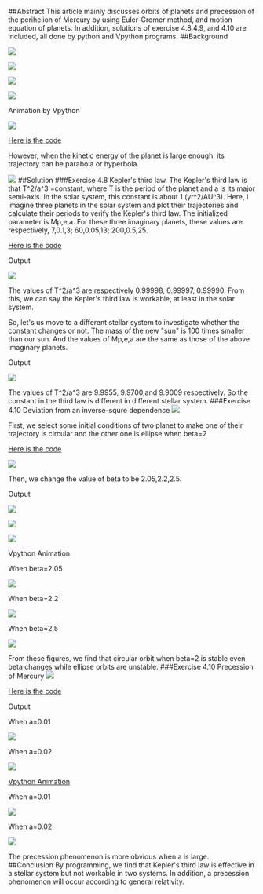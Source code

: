 ##Abstract
This article mainly discusses orbits of planets and precession of the perihelion of Mercury by using Euler-Cromer method, and motion equation of planets. In addition, solutions of exercise 4.8,4.9, and 4.10 are included, all done by python and Vpython programs.
##Background

![](https://github.com/earthhero2016/compuational_physics_N2014301020108/blob/master/Ex-10/dgujde6ipnt1s1xf17cp.png.resize.710x399.png)

![](https://github.com/earthhero2016/compuational_physics_N2014301020108/blob/master/Ex-10/2016-11-24_212715.png)

![](https://github.com/earthhero2016/compuational_physics_N2014301020108/blob/master/Ex-10/2016-11-24_212731.png)

![](https://github.com/earthhero2016/compuational_physics_N2014301020108/blob/master/Ex-10/figure_1.png)

Animation by Vpython

![](https://github.com/earthhero2016/compuational_physics_N2014301020108/blob/master/Ex-10/Orbits%208%20planets.gif)

[Here is the code](https://github.com/earthhero2016/compuational_physics_N2014301020108/blob/master/Ex-10/Orbits%20solar%20system.py)

However, when the kinetic energy of the planet is large enough, its trajectory can be parabola or hyperbola.

![](https://github.com/earthhero2016/compuational_physics_N2014301020108/blob/master/Ex-10/p.png)
##Solution
###Exercise 4.8 Kepler's third law.
The Kepler's third law is that T^2/a^3 =constant, where T is the period of the planet and a is its major semi-axis. In the solar system, this constant is about 1 (yr^2/AU^3). Here, I imagine three planets in the solar system and plot their trajectories and calculate their periods to verify the Kepler's third law. The initialized parameter is Mp,e,a. For these three imaginary planets, these values are respectively, 7,0.1,3; 60,0.05,13; 200,0.5,25.

[Here is the code](https://github.com/earthhero2016/compuational_physics_N2014301020108/blob/master/Ex-10/4.81.py)

Output

![](https://github.com/earthhero2016/compuational_physics_N2014301020108/blob/master/Ex-10/Imaginary%20orbits.png)

The values of T^2/a^3 are respectively 0.99998, 0.99997, 0.99990. From this, we can say the Kepler's third law is workable, at least in the solar system.

So, let's us move to a different stellar system to investigate whether the constant changes or not. The mass of the new "sun" is 100 times smaller than our sun. And the values of  Mp,e,a are the same as those of the above imaginary planets.

Output

![](https://github.com/earthhero2016/compuational_physics_N2014301020108/blob/master/Ex-10/Imaginary%20orbits%20of%20a%20different%20system.png)

The values of T^2/a^3 are 9.9955, 9.9700,and 9.9009 respectively. So the constant in the third law is different in different stellar system. 
###Exercise 4.10 Deviation from an inverse-squre dependence
![](https://github.com/earthhero2016/compuational_physics_N2014301020108/blob/master/Ex-10/2016-11-24_231900.png)

First, we select some initial conditions of two planet to make one of their trajectory is circular and the other one is ellipse when beta=2

[Here is the code](https://github.com/earthhero2016/compuational_physics_N2014301020108/blob/master/Ex-10/4.9.py)

![](https://github.com/earthhero2016/compuational_physics_N2014301020108/blob/master/Ex-10/beta%3D2.png)

Then, we change the value of beta to be 2.05,2.2,2.5.

Output

![](https://github.com/earthhero2016/compuational_physics_N2014301020108/blob/master/Ex-10/beta%3D2.05.png)

![](https://github.com/earthhero2016/compuational_physics_N2014301020108/blob/master/Ex-10/beta%3D2.2.png)

![](https://github.com/earthhero2016/compuational_physics_N2014301020108/blob/master/Ex-10/beta%3D2.5.png)

Vpython Animation

When beta=2.05

![](https://github.com/earthhero2016/compuational_physics_N2014301020108/blob/master/Ex-10/beta%3D2.05n.gif)

When beta=2.2

![](https://github.com/earthhero2016/compuational_physics_N2014301020108/blob/master/Ex-10/beta%3D2.2.gif)

When beta=2.5

![](https://github.com/earthhero2016/compuational_physics_N2014301020108/blob/master/Ex-10/beta%3D2.5n.gif)

From these figures, we find that circular orbit when beta=2 is stable even beta changes while ellipse orbits are unstable.
###Exercise 4.10 Precession of Mercury
![](https://github.com/earthhero2016/compuational_physics_N2014301020108/blob/master/Ex-10/2016-11-25_103847.png)

[Here is the code](https://github.com/earthhero2016/compuational_physics_N2014301020108/blob/master/Ex-10/4.10.py)

Output

When a=0.01

![](https://github.com/earthhero2016/compuational_physics_N2014301020108/blob/master/Ex-10/Simulation%20of%20the%20precession%20of%20Mercury%20a%3D0.01.png)

When a=0.02

![](https://github.com/earthhero2016/compuational_physics_N2014301020108/blob/master/Ex-10/Simulation%20of%20the%20precession%20of%20Mercury%20a%3D0.02.png)

[Vpython Animation](https://github.com/earthhero2016/compuational_physics_N2014301020108/blob/master/Ex-10/precession.py)

When a=0.01

![](https://github.com/earthhero2016/compuational_physics_N2014301020108/blob/master/Ex-10/%E6%B0%B4%E6%98%9F%E8%BF%91%E6%97%A5%E7%82%B9%E8%BF%9B%E5%8A%A8.gif)

When a=0.02

![](https://github.com/earthhero2016/compuational_physics_N2014301020108/blob/master/Ex-10/%E6%B0%B4%E6%98%9F%E8%BF%91%E6%97%A5%E7%82%B9%E8%BF%9B%E5%8A%A8a%3D0.02.gif)

The precession phenomenon is more obvious when a is large.
##Conclusion
By programming, we find that Kepler's third law is effective in a stellar system but not workable in two systems. In addition, a precession phenomenon will occur according to general relativity. 
